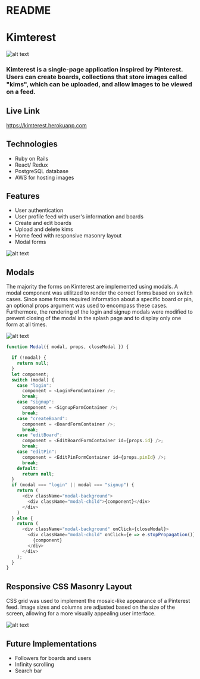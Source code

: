 # README


# Kimterest
![alt text](https://github.com/lisali72159/pinterestclone/blob/master/app/assets/images/header_logo.png)

### Kimterest is a single-page application inspired by Pinterest. Users can create boards, collections that store images called "kims", which can be uploaded, and allow images to be viewed on a feed. 

## Live Link
https://kimterest.herokuapp.com


## Technologies

* Ruby on Rails
* React/ Redux
* PostgreSQL database
* AWS for hosting images


## Features
* User authentication
* User profile feed with user's information and boards
* Create and edit boards
* Upload and delete kims
* Home feed with responsive masonry layout
* Modal forms

![alt text](https://github.com/lisali72159/pinterestclone/blob/master/app/assets/images/profile.png)

## Modals
The majority the forms on Kimterest are implemented using modals. A modal component was utilitzed to render the correct forms based on switch cases. Since some forms required information about a specific board or pin, an optional props argument was used to encompass these cases. Furthermore, the rendering of the login and signup modals were modified to prevent closing of the modal in the splash page and to display only one form at all times.

![alt text](https://github.com/lisali72159/pinterestclone/blob/master/app/assets/images/modal.png)

```javascript
function Modal({ modal, props, closeModal }) {

  if (!modal) {
    return null;
  }
  let component;
  switch (modal) {
    case "login":
      component = <LoginFormContainer />;
      break;
    case "signup":
      component = <SignupFormContainer />;
      break;
    case "createBoard":
      component = <BoardFormContainer />;
      break;
    case "editBoard":
      component = <EditBoardFormContainer id={props.id} />;
      break;
    case "editPin":
      component = <EditPinFormContainer id={props.pinId} />;
      break;
    default:
      return null;
  }
  if (modal === "login" || modal === "signup") {
    return (
      <div className="modal-background">
        <div className="modal-child">{component}</div>
      </div>
    )
  } else {
    return (
      <div className="modal-background" onClick={closeModal}>
        <div className="modal-child" onClick={e => e.stopPropagation()}>
          {component}
        </div>
      </div>
    );
  }
}
```

## Responsive CSS Masonry Layout
CSS grid was used to implement the mosaic-like appearance of a Pinterest feed. Image sizes and columns are adjusted based on the size of the screen, allowing for a more visually appealing user interface.

![alt text](https://github.com/lisali72159/pinterestclone/blob/master/app/assets/images/feed.png)

## Future Implementations
* Followers for boards and users
* Infinity scrolling
* Search bar


